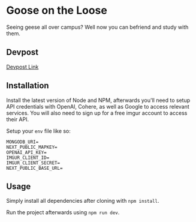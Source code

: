# Goose on the Loose
Seeing geese all over campus? Well now you can befriend and study with them.

## Devpost
[Devpost Link](https://devpost.com/software/goosehunt)

## Installation
Install the latest version of Node and NPM, afterwards you'll need to setup API credentials with OpenAI, Cohere, as well as Google to access relevant services. You will also need to sign up for a free imgur account to access their API.

Setup your `env` file like so:

```env
MONGODB_URI=
NEXT_PUBLIC_MAPKEY=
OPENAI_API_KEY=
IMGUR_CLIENT_ID=
IMGUR_CLIENT_SECRET=
NEXT_PUBLIC_BASE_URL=
```

## Usage

Simply install all dependencies after cloning with `npm install`.

Run the project afterwards using `npm run dev`.
